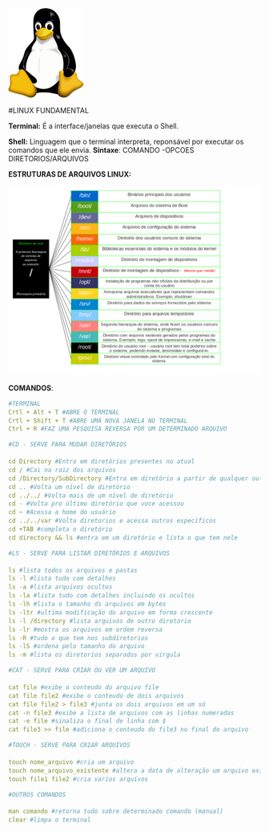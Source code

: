 <img src="linux.png" alt="150" width="150"/>

#LINUX FUNDAMENTAL

**Terminal:** É a interface/janelas que executa o Shell.

**Shell:** Linguagem que o terminal interpreta, reponsável por executar os comandos que ele envia.
**Sintaxe**: COMANDO -OPCOES DIRETORIOS/ARQUIVOS

**ESTRUTURAS DE ARQUIVOS LINUX:**

<img src="hierarquia_linux.png"/>

**COMANDOS**:

```yaml
#TERMINAL
Crtl + Alt + T #ABRE O TERMINAL
Crtl + Shift + T #ABRE UMA NOVA JANELA NO TERMINAL
Ctrl + R #FAZ UMA PESQUISA REVERSA POR UM DETERMINADO ARQUIVO
```

```yaml
#CD - SERVE PARA MUDAR DIRETÓRIOS

cd Directory #Entra em diretórios presentes no atual
cd / #Cai na raiz dos arquivos
cd /Directory/SubDirectory #Entra em diretório a partir de qualquer outro
cd .. #Volta um nível de diretório
cd ../../ #Volta mais de um nível de diretório
cd - #Volta pro último diretório que voce acessou
cd ~ #Acessa a home do usuário
cd ../../var #Volta diretorios e acessa outros específicos
cd +TAB #completa o diretório
cd directory && ls #entra em um diretório e lista o que tem nele
```

```yaml
#LS - SERVE PARA LISTAR DIRETÓRIOS E ARQUIVOS

ls #lista todos os arquivos e pastas
ls -l #lista tudo com detalhes
ls -a #lista arquivos ocultos
ls -la #lista tudo com detalhes incluindo os ocultos
ls -lh #lista o tamanho ds arquivos em bytes
ls -ltr #ultima modificação do arquivo em forma crescente
ls -l /directory #lista arquivos de outro diretorio
ls -lr #mostra os arquivos em ordem reversa
ls -R #tudo o que tem nos subdiretorios
ls -lS #ordena pelo tamanho do arquivo
ls -m #lista os diretorios separados por virgula
```

```yaml
#CAT - SERVE PARA CRIAR OU VER UM ARQUIVO 

cat file #exibe o conteudo do arquivo file
cat file file2 #exibe o conteudo de dois arquivos
cat file file2 > file3 #junta os dois arquivos em um só
cat -n file3 #exibe a lista de arquivos com as linhas numeradas
cat -e file #sinaliza o final de linha com $
cat file3 >> file #adiciona o conteudo do file3 no final do arquivo
```

```yaml
#TOUCH - SERVE PARA CRIAR ARQUIVOS

touch nome_arquivo #cria um arquivo
touch nome_arquivo_existente #altera a data de alteração um arquivo existente
touch file1 file2 #cria varios arquivos
```

```yaml
#OUTROS COMANDOS

man comando #retorna tudo sobre determinado comando (manual)
clear #limpa o terminal
```